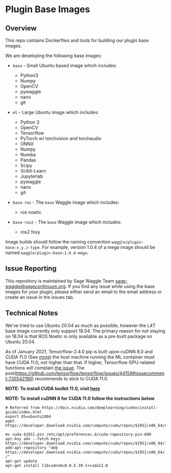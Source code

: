 # Plugin Base Images

## Overview

This repo contains Dockerfiles and tools for building our plugin base images.

We are developing the following base images:

* `base` - Small Ubuntu based image which includes:
  * Python3
  * Numpy
  * OpenCV
  * pywaggle
  * nano
  * git

* `ml` - Large Ubuntu image which includes:
  * Python 3
  * OpenCV
  * Tensorflow
  * PyTorch w/ torchvision and torchaudio
  * ONNX
  * Numpy
  * Numba
  * Pandas
  * Scipy
  * Scikit-Learn
  * Jupyterlab
  * pywaggle
  * nano
  * git

* `base-ros` - The `base` Waggle image which includes:
  * ros noetic

* `base-ros2` - The `base` Waggle image which includes:
  * ros2 foxy

Image builds should follow the naming convention `waggle/plugin-base:x.y.z-type`. For example, version 1.0.4 of a mega image should be named `waggle/plugin-base:1.0.4-mega`.

## Issue Reporting

This repository is maintained by Sage Waggle Team <sage-waggle@sagecontinuum.org>. If you find any issue while using the base images for your plugin, please either send an email to the email address or create an issue in the issues tab.

## Technical Notes

We've tried to use Ubuntu 20.04 as much as possible, however the L4T base image currently only support 18.04. The primary reason for not staying on 18.04 is that ROS Noetic is only available as a pre-built package on Ubuntu 20.04.

As of January 2021, Tensorflow-2.4.0 pip is built upon cuDNN 8.0 and CUDA 11.0 (See [more](https://www.tensorflow.org/install/source#gpu)) the host machine running the ML container must have CUDA 11.0, not higher than that. If higher, Tensorflow GPU-related functions will complain [the issue](https://github.com/tensorflow/tensorflow/issues/44159). The post(https://github.com/tensorflow/tensorflow/issues/44159#issuecomment-735542190) recommends to stick to CUDA 11.0.

__NOTE: To install CUDA toolkit 11.0, visit [here](https://developer.nvidia.com/cuda-11.0-download-archive?target_os=Linux&target_arch=x86_64&target_distro=Ubuntu&target_version=1804&target_type=runfilelocal)__

__NOTE: To install cuDNN 8 for CUDA 11.0 follow the instructions below__

```
# Referred from https://docs.nvidia.com/deeplearning/cudnn/install-guide/index.html
export OS=ubuntu1804
wget https://developer.download.nvidia.com/compute/cuda/repos/${OS}/x86_64/cuda-${OS}.pin 

mv cuda-${OS}.pin /etc/apt/preferences.d/cuda-repository-pin-600
apt-key adv --fetch-keys https://developer.download.nvidia.com/compute/cuda/repos/${OS}/x86_64/7fa2af80.pub
add-apt-repository "deb https://developer.download.nvidia.com/compute/cuda/repos/${OS}/x86_64/ /"
apt-get update
apt-get install libcudnn8=8.0.5.39-1+cuda11.0
```

